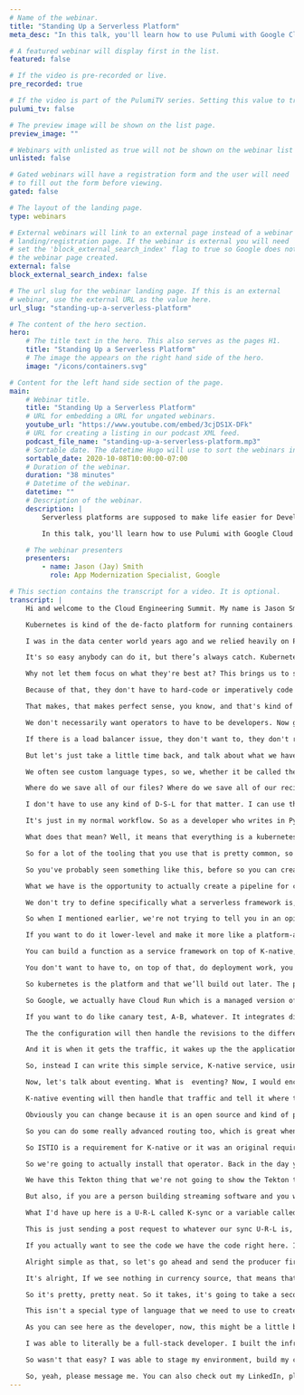 ```yaml
---
# Name of the webinar.
title: "Standing Up a Serverless Platform"
meta_desc: "In this talk, you'll learn how to use Pulumi with Google Cloud (GKE and Cloud Run) to deploy a serverless platform with dependencies easily."

# A featured webinar will display first in the list.
featured: false

# If the video is pre-recorded or live.
pre_recorded: true

# If the video is part of the PulumiTV series. Setting this value to true will list the video in the "PulumiTV" section.
pulumi_tv: false

# The preview image will be shown on the list page.
preview_image: ""

# Webinars with unlisted as true will not be shown on the webinar list
unlisted: false

# Gated webinars will have a registration form and the user will need
# to fill out the form before viewing.
gated: false

# The layout of the landing page.
type: webinars

# External webinars will link to an external page instead of a webinar
# landing/registration page. If the webinar is external you will need
# set the 'block_external_search_index' flag to true so Google does not index
# the webinar page created.
external: false
block_external_search_index: false

# The url slug for the webinar landing page. If this is an external
# webinar, use the external URL as the value here.
url_slug: "standing-up-a-serverless-platform"

# The content of the hero section.
hero:
    # The title text in the hero. This also serves as the pages H1.
    title: "Standing Up a Serverless Platform"
    # The image the appears on the right hand side of the hero.
    image: "/icons/containers.svg"

# Content for the left hand side section of the page.
main:
    # Webinar title.
    title: "Standing Up a Serverless Platform"
    # URL for embedding a URL for ungated webinars.
    youtube_url: "https://www.youtube.com/embed/3cjDS1X-DFk"
    # URL for creating a listing in our podcast XML feed.
    podcast_file_name: "standing-up-a-serverless-platform.mp3"
    # Sortable date. The datetime Hugo will use to sort the webinars in date order.
    sortable_date: 2020-10-08T10:00:00-07:00
    # Duration of the webinar.
    duration: "38 minutes"
    # Datetime of the webinar.
    datetime: ""
    # Description of the webinar.
    description: |
        Serverless platforms are supposed to make life easier for Developers and by integrating Pulumi, we can help simplify the life for Operators too.

        In this talk, you'll learn how to use Pulumi with Google Cloud (GKE and Cloud Run) to deploy a serverless platform with dependencies easily.

    # The webinar presenters
    presenters:
        - name: Jason (Jay) Smith
          role: App Modernization Specialist, Google

# This section contains the transcript for a video. It is optional.
transcript: |
    Hi and welcome to the Cloud Engineering Summit. My name is Jason Smith, but you can call me Jay and I am actually an app modernization specialist at Google Cloud Today we're going to be talking about standing up a serverless platform and we're going to be using Pulumi, Kubernetes, K-Native, and a few other little tools. So, I want to start by talking a little bit about kubernetes and I think everybody who works in the cloud today knows what it is. So we'll try to make this quick.

    Kubernetes is kind of the de-facto platform for running containers. Don't believe me? Look at all these people. This isn't an exact number, might be a little dated, but of the large kubernetes ecosystem and this is actually just a really small one, C-N-C-F actually released a new chart that is way larger than this, but for the sake of saving your eyes from a lot of color we're going to do the smaller one, but trust me, this is larger. And of course, it makes sense that a lot of people want to use it because it abstracts away infrastructure. If we are trying to move to the cloud, it only makes sense that we try to make the infrastructure as easy as possible. We want to make sure it is easy for us to provision nodes, provision networks, provision all of that stuff that we need. In the old days you had to have S-S-H access, a bastion server, script after script after script.

    I was in the data center world years ago and we relied heavily on Perl scripts and I'm sure I just gave a few people some horror flashbacks when I mentioned Perl scripts, but you know with kubernetes makes it so much easier. Why? Well kubernetes provides us with a declarative A-P-I that allows us to observe, compare, and act. It allows us to see what's happening, compare what we want it, what we expect to happen, act on it, and reiterate and reiterate and reiterate. And of course, that A-P-I is extensible. We can write custom A-P-I types. We aren't stuck to a specific platform or a specific set of rules or anything. We are allowed to extend beyond that. If you've ever seen that ecosystem really that we talked about, a lot of those people are people who've created custom resource definitions to extend the kubernetes is capable of doing, and offer you services that you never thought of before.

    It's so easy anybody can do it, but there’s always catch. Kubernetes really isn't for developers. At least not out of the box. It's not the right abstraction for the end-developer experience. It's great if you want to build a platform, it makes it so much easier to build a platform. But it's not for building apps. If you don't believe me, let's take a look at this. So anybody here who's used kubernetes will be able to tell you that if you want to deploy an application, these are all the steps you have to take, and these are just the basic steps. There are additional steps there as well, you know exposing the internet can also include setting up ISTIO, standing up Ambassador, NGINX, all of that fun stuff. What do developers actually care about? Writing code. That's their job. They just want to write code. That's what they're best at.

    Why not let them focus on what they're best at? This brings us to serverless. You might have already been thinking that when I mentioned making things easier for developers. You might be saying, well haven't we heard of this before, isn't this called serverless technology? And I'd say you are absolutely right. Now let's talk a little bit about serverless. Why is serverless so popular? Well, we see two models within the serverless realm, as you can see here. So from a programming standpoint, when we're talking about our developers, they love the idea that they're able to write service-based applications, service-based usually means that they can also be decoupled, and they can also run in a stateless, stateless environment, in a stateless-state, so to speak.

    Because of that, they don't have to hard-code or imperatively code any kind of setup on that. And then of course from operational model, we don't want to have to handle a lot of ops to scale up as our application becomes popular, as our customer base grows, but we also want to know that everything is being taken care of. We want to tell somebody else, hey you manage the security, you make sure nobody hacks into the servers, you make sure the servers are up. Oh and on top of that, I only want to pay for my usage. I don't want to actually have to pay for idol workers.

    That makes, that makes perfect sense, you know, and that's kind of why a lot of people move to the cloud. Back in the day, if you wanted to have side resources just in case of a spike on say Black Friday or something, you would have to have servers on standby, but what happens if it's an off-period you know? Those things are just gathering dust. Maybe you can find some use for it. So the serverless philosophy is: efficient developers and efficient operators. One way to think of it is, we want to give people the ability to focus on what they are good at. We don't want developers to have to be operators.

    We don't necessarily want operators to have to be developers. Now granted we're seeing a lot more operators function as developers, and of course, we see a lot of developers function as operators, you know, that's kind of where the whole full-stack developer, devops, that whole idea came from. But realistically, if we can have people focus on what matters to them and what they are best at, that's how we bring the best value to our projects. So while we're talking about developers, what do they care about? Velocity and reproducibility. They don't not care a thing about the infrastructure. At the end of the day, they just want to know that their app works, their app scales, their app does what it's supposed to do. That's it.

    If there is a load balancer issue, they don't want to, they don't really care about it, at least in terms of their persona. Now, if somebody gives them that duty, then they care about it, but now it's taking away from their other work. So I've created kind of a serverless platform. Now usually our serverless paradigm if you will, usually it's build, deploy, and consume, but thanks to my friends at Pulumi I've actually learned that there are four steps: stage, build, deploy, and consume. So staging with Pulumi. Now, I'm sure you've heard a lot of talks about Pulumi, you're joining this conference, so you've probably heard a little bit about it.

    But let's just take a little time back, and talk about what we have here. So infrastructure management is now ---, is now orchestrated by definition files, not hardware tooling. So this brings us to infrastructure as code. I'm sure you've all heard every tool that exists out there, whether it be Terraform, Cloud Formation, Chef, Puppet, the list goes on and on and on and on. And it's a great because when the cloud became a thing, it made it so much easier just to deploy my application, while also standing up the environment with just code rather than physically putting servers somewhere, running some startup script. That's…we all used to do that back in the day. Infrastructure as code does not necessarily come without its own burden, though.

    We often see custom language types, so we, whether it be called the different types of D-S-L, like so, H-C-L languages, a lot of them tend to be bespoke. So they will be very, very unique to a specific tool set or specific platform and you're finding yourself having to work around that and maybe that, maybe it doesn't work as well on all platforms, so you’re using one tool for one, one tool for another, you're trying to find new ways. You have to manage state files. So the state files tend to be saved in a directory or in the cloud somewhere to let you know where your application, where your infrastructure, what it looks like after the last push. Configuration management becomes difficult.

    Where do we save all of our files? Where do we save all of our recipes? Our definitions? This all becomes very difficult. And also, all of this tends to exist outside of our base code. So we have like this entire different box, just to stand up our application, then we can deploy code. You know, for the most part it did make things easier and we just kind of worked around it, but that doesn't necessarily have to be the case anymore, because you know with Pulumi, I find that I don't have to write YAML cookbooks, I don't have to write JSON cookbooks or definition files.

    I don't have to use any kind of D-S-L for that matter. I can use the code that I use to write my regular application to deploy a serverless application on kubernetes. Now, you might be saying well kubernetes, that's not exactly serverless. Bear with me and we'll talk about it a little longer, but from a developer standpoint, I can stand up code using or I can stand up my infrastructure using nothing but code, regular code in my regular coding cycle in my regular C-I-C-D pipeline. I can actually create a definition file in Typescript, in Python, in Go. Less copy-and-paste, more productivity.

    It's just in my normal workflow. So as a developer who writes in Python or Ruby or whatever your language of choice is, this fits right into my normal workload. This doesn't feel like additional work so to speak, because I can write it into my normal loop or my own normal workflow as I mentioned earlier, and it can be put into C-I-C-D pipelines as part of that building status. So let's talk a little bit about C-I-C-D pipelines. So we're going to jump into the build portion of the serverless. Many of you may have heard of Tekton, you may not have. It is an open source tool governed by the C-D Foundation. If you're not familiar with the C-D Foundation, it is something of a spin-off of the C-N-C-F Foundation. What they're trying to solve is a way to make cloud native declarative C-I-C-D pipelines. So Tekton uses kubernetes’ native components.

    What does that mean? Well, it means that everything is a kubernetes A-P-I extendable, everything is extended from the kubernetes A-P-I. Everything's a kubernetes object. Every step is a kubernetes container or it runs on a pod. So everything is kubernetes. It can actually live in your cluster, which a lot of people actually like because if you're running a large cluster say on Prem, and you don't want your, you don't want to have to ping to the outside world in order to trigger your pipeline or whatever. This is perfect. We also offer catalogs, or Tekton offers catalogs.

    So for a lot of the tooling that you use that is pretty common, so like pulling from GitHub or pushing to GitLab or standing up a Google kubernetes cluster, or a Kind cluster or whatever that might be, very common actions, we can create a catalog that has reusable tasks in pipeline, so you can just download, plug in the specifics of your information or of your environment and run. And then it also integrates with other products that exist out there such as JenkinsX, integrates with K-native, which we'll talk about shortly and even more. And as more people join the C-D Foundation, we're starting to see more and more companies adopt Tekton. And really, I think it's going to become the gold standard of cloud native pipelines. And this kind of gives you a quick overview of what a pipeline is.

    So you've probably seen something like this, before so you can create a trigger in Tekton that whenever you push something to a specific branch or with a specific tag in your git repository, it will then trigger the pipeline. Each step, each pipeline creates, or each pipeline has a variety of steps. So each little box here can be seen as a step. You can actually create some additional logic to tell it based on this criteria execute this step. So as you can see the branching here, as a step completes, spins up another pod for the next step, and the next step, until things are done. So, all in the cloud, you can actually automate using code the entire C-I-C-D pipeline. Now, if we're taking a step back with Pulumi or Pulumi, sorry.

    What we have is the opportunity to actually create a pipeline for code that builds clusters. That's actually pretty interesting when you think about it. Just like you would create a pipeline to create a service that does machine learning or anything like that. Now we're going to jump into K-native. Now, what is K-native? I don't like to say it's a serverless platform or a serverless framework, because it's more like the components to build a serverless framework.

    We don't try to define specifically what a serverless framework is, as much as we want to give you the ability to fulfill that serverless paradigm that I mentioned earlier of being developer-focused and not focusing so much on the infra or the deploy process of your application building. So  K-native is an open-source project, It was open-sourced by Google back in 2018 at Google Next. It is 100% open-source. We have a variety of companies involved in maintaining it, but of course Google is 100% committed to it as well. So, you have kind of this huge mind-trust in building it. It creates a set of building blocks so you can create your own Faas or PaaS.

    So when I mentioned earlier, we're not trying to tell you in an opinionated way, well serverless is functions or serverless is PaaS. What we are saying is serverless abstracts kubernetes tasks from the user. How you want to stand that up is up to you. So it's an abstraction on top of kubernetes. It automates a lot of the kubernetes deployment. So if you want to, if you want to move it up to the higher-level to where it acts as a function, as a service, with say open PaaS, you can do that.

    If you want to do it lower-level and make it more like a platform-as-a-service based on containers, you can do that as well. And it runs on containers at the end the day. I do want to emphasize, it is not a Google product. It is an open-source product that Google open-sourced and Google contributes to. It is not a Google product. You do not have to pay a license fee in order to download it. You can go to GitHub right now, pull it down, use it, and do whatever you want, and it's open source, You can contribute, you can extend it. We encourage contributing, and of course, like I said, it's not a FaaS, it's not functions, we're not talking about functions.

    You can build a function as a service framework on top of K-native, but it's not functions in and of itself. So what can you do? From a developer perspective, directly deploy code. It's not easy, but it works great. So I try to avoid telling people we make anything easy because easy as kind of, you know objective. It depends on who you are. If you know, some people think just writing on the C-L-I is easy, whereas other people prefer the U-I. What we do is we simplify the deployment process to where developers don't have to focus as much On that tedious task. The operators love it because it puts a level of abstraction between the devs and kubernetes. You know, if you're an operator you have a lot of stuff to do already.

    You don't want to have to, on top of that, do deployment work, you want to be able to focus on what you need to and let the developers focus on what they need to, and enable them to do the deployment without hassle. Now for your platform architects, they can define what their platform looks like because it's not super opinionated. It's not saying yes, you have to use functions. It's saying hey, we are abstracting kubernetes and you can build whatever you want on top of this abstraction. Now out of the box, I would describe it more closely as a PaaS, but we have seen people install other tooling on top of it to make it more FaaS-related, kind of removing a lot of the containerization if you will. So let's talk a little bit of what that step looks like.

    So kubernetes is the platform and that we’ll build out later. The primitives that we offer are serving events and well, I put build on there and it's a funny story. So, build was originally weren’t part of the K-native components, but it became such a way that, that the developers thought, hey, this is such a great product, it shouldn't be strictly for Knative. It should be for anything cloud native C-I-C-D. So build spun out, became Tekton and since about version 0.8, It's been deprecated from the K-native stack. I usually like to reference it just in case somebody's diving into old documentation. Again, this is a 2018 summer product. So there's, most documentation is relatively recent. So, you know, kind of given that context. And on top of that, as you can see, you can install a bunch of different products.

    So Google, we actually have Cloud Run which is a managed version of K-native serving, but you can see there are a lot of other tools that are built on top of these K-native primitives. Let's talk a little bit about the components. So K-native serving. What makes this easier? Well K-native serving is what actually handles the deployments. When you deploy a new version, it automates that revision handling, it automates the traffic-splitting, and it automates the auto-scaling. What does that mean? Well, it means it's seamless to scale-up-and-down. It is seamless to build in, to do the traffic between revisions.

    If you want to do like canary test, A-B, whatever. It integrates directly with a service mesh, so out of the, I wouldn’t say out of the box, but originally it supported just  steel, but now it's importing Contour, and Glue, and Ambassador, and a few others depending on what your needs are. And it's easy to reason about it. And again, it is extensible because it's built on top of kubernetes, kubernetes objects. So, if you want to use your own auto-scaler, if you want to use your own monitoring platform, you're absolutely allowed to do it. You're not boxed in. And here's a quick look at what it might do. So, you know, where you see service, my function here. That's what I've deployed. That's the application. I've deployed in a container.

    The the configuration will then handle the revisions to the different versions, so I push a version a day later. I push another version, it will then deploy the next one, and then the route is what routes the traffic. So quick look here is that kubernetes does memory and C-P-U based scaling. So, if we just talk about straight kubernetes without K-native. K-native does it based on requests. Scale to zero, kubernetes can't do it. K-native, your applications absolutely can scale to zero and there is a way to set like one pod if you want to have warm start-ups instead of cold, but it will scale to zero because the K-native operator, the K-native components, the K-native serving components, that is what's actually listening to traffic coming from the, coming from outside world, inside world.

    And it is when it gets the traffic, it wakes up the the application, saying hey, we need to run this application X amount of pods and route the traffic there. So you're able to scale down to zero if there's no traffic. The load, the load balancer much easier to setup. It's based on requests and you can do simple traffic splitting. And let's actually take a look at what kubernetes looks like, or with K-native. So anybody who's deployed a kubernetes app has seen something like this. This is a simple hello world app, but look at all that text. Is there any way to make this easier? And by the way, this is two files or you can just stack them in one. But with K-native, I don't really need to set replicas because serving already does that for me. I don't really need to set these labels either. Because I don't really need all this, like I only need these lines, the name and I need to call it a service. I need to know what container I'm using, maybe set some limits. A lot of these lines aren't really necessary.

    So, instead I can write this simple service, K-native service, using the K-native A-P-I and as you can see, that at that exact file, I can deploy that exact application with just these lines here. Same exact thing. Cloud Run for Anthos, I want to mention is a Google managed K-native offering for kubernetes. We also, it is a kubernetes offering, we have a fully-managed version as well. So we have one that's K-native serving, A-P-I compliant, but it's running on top of different things. So if you don't care about kubernetes, if you just want pure serverless Cloud Run fully manages for you. If you want to extend it, and you want more freedom, Cloud Native or Cloud Run on Anthos is for you because it runs in a regular kubernetes offering.

    Now, let's talk about eventing. What is  eventing? Now, I would encourage you to go to serverless eventing dot com, because I write a lot about it, but we'll touch upon it here a little bit. Anybody who has had to write an application that connected to code, or connected to a Kafka-bus, or some kind of message queue out there, knows that you have to imperatively bind, bind your code to that. Well, that doesn't make much sense in the world of microservices because the whole idea of microservices is that there are a bunch of decoupled service. We don't want to have to declaratively bind them to anything specific. Or imperatively bind them. What if we could get declaratively bind them? K-native eventing kind of creates that abstraction between your application and whatever your messaging queue is, to where instead of writing an application that connects directly to the queue, you just write an application that either handles egress or ingress.

    K-native eventing will then handle that traffic and tell it where to route what topic, uh, what topic it's supposed to subscribe to, how to authenticate with secure T-L-S and mutual T-L-S. You can create your own pipelines. You can do view events, live-streams, and it connects to your existing system. So we're not saying you have to throw away everything you have today to use K-native eventing. You can use whatever it is you use today, Kafka. We support a lot of things, Kafka, Nats, Pub-Sub, the list goes on and on, if you go to K-native dot dev, you can see it all. So this kind of gives you a quick idea of what K-native eventing looks like.

    Obviously you can change because it is an open source and kind of pre, I don't want to, it’s pre I guess, enterprise release, if you will? So we have the two basic paradigms here when it comes to delivery. We have simple delivery, something hits a source, let's say our Kafka topic, and we just want it to go straight to the service like simple as that. You can set up a simple delivery for that. All that service has to do is be able to read a post request and it's good to go. So it doesn't have to directly connect to anything. Now maybe you have a more advanced topic and you want to give a little intelligence to it. You're actually able to create a channel which operates under the subscription model. So you create various subscriptions to the channel, and based on the traffic that comes in, or other parameters, it can route that message to a different service or a different channel as you can see.

    So you can do some really advanced routing too, which is great when you're scaling out and building larger apps. Why don’t we jump into a demo and I'll show you how we can do this. So let's take a look at the demo. So I'm not going to belabor this part, because I'm sure you've seen plenty of Pulumi demos today, but I did want to point out some of the basics here. So we have some type-script and what it's going to do is it's going to provision a kubernetes cluster for us. But we also have a few other features here. So we're going to pull down K-native. What we have here is we have our ISTIO C-R-D.

    So ISTIO is a requirement for K-native or it was an original requirement, I should say. So we do support or K-native does support other versions such as Ambassador, Glue, a variety of other types of service meshes, ingress controllers, etc. For the sake of this we’re going to use ISTIO since that was kind of the original. So we're going to install that, we’re going to install some required ISTIO components for K-native. Then we're going to go ahead and install the K-native eventing and the K-native serving components. Now, the beautiful thing is, lately K-native team is actually created an operator. So you don't have to install the components individually and their C-R-Ds individual. You can just kind of install it as one thing.

    So we're going to actually install that operator. Back in the day you had to install it separately and honestly, sometimes I still do that. But you know, I'm starting to get used to using the operator since it’s new and easier to use. Some basic, we also have some streaming, so we're going to be installing a strimzi operator. If you're not familiar, strimzi is an open-source solution based on C-N-C-F. It's essentially a way to run Kafka easily on a kubernetes cluster making it easier to do it without having to do a lot of Zookeeper and whatnot provisions. And so we set some utils as well for role-binding all that good stuff.

    We have this Tekton thing that we're not going to show the Tekton today, but we do have the code. I do encourage people to go and play with it and figure out how the best way to get through that and run that. We also have a sample application. So this is going to be the interesting part. So we have a simple application that pulls code from Alpha Vantage, not code, but it pings the Alpha Vantage A-P-I. I really like using the Alpha Vantage A-P-I because one it's free and we're up to I think 500 requests a day.

    But also, if you are a person building streaming software and you want to build a demo, I can't really think of a better example of streaming data than your financial data since that seems to change every second almost every micro-second really. So yeah, so we pull their some currency information. We're going to just do some exchange rate of Japanese Yen per U.S. dollar. So that's that part. We also have a producer. So this is what's actually going to act as our event source, so producer is going to send the data to the Kafka cluster. So basically our event source egress is to the Kafka producer which then writes to Kafka. Now you might be asking yourself. Well, you know in this code it doesn't actually say to connect to a specific service.

    What I'd have up here is a U-R-L called K-sync or a variable called K-sync and k-sync is essentially saying events sync. Now how does it know what the events sync is? That's a very good question. What we do here is we look at sync-binding and a sync-binding is another kubernetes object that tells K-native eventing: hey things coming from this subject, so this is going to be our source, things coming from currency source should go to Kafka, uh, producer. So, you know when I mentioned earlier you just worry about egress and ingress. That's exactly what we're doing right here.

    This is just sending a post request to whatever our sync U-R-L is, K-sync. This just simply getting any post requests coming in. Simple as that. We also have some, so talking about strimzi, that's how easy it is to deploy a cluster on strimzi. Once you have the operator installed, this is also how we created, this is a service called a Kafka consumer. So if we have something writing to a topic, we need something to consume said topic. So this is what's going to consume the topic and you can see in the same idea it's using K-sync. So it's sending to an event viewer. We have an event viewer. Yaml.

    If you actually want to see the code we have the code right here. It's simply just displays whatever comes to it through that post. And also want to point out one more thing. So we just create a topic on our cluster called finance. Simple enough. Alright, so let's see what we got here. Alright, so, I actually have these running a while ago, but let me go ahead and delete them so you can see it fresh. So we're going to delete Kafka producer. I just create use, because as you can see and what you'll see in the read me is that you're able to replace it with your project I-D. So when pushing up the code, I just created a separate file called use and ignored it. So in case you're curious. Data, we're going to just delete these files really easily.

    Alright simple as that, so let's go ahead and send the producer first. Basically with the way sync-binding works is the sync has to be set up before the source is set up. So essentially there has to be something catching the data before you send, you create the thing that's sending the data. So let's go ahead and do that. So our source is called currency source. Containers creating. So I wrote some code into the currency source that's also going to output stuff so that way we can see, okay, well, this is the currency that's coming out. So let's do it this way. Alright. And let's take a look here, or I'm sorry, it's actually in producer.

    It's alright, If we see nothing in currency source, that means that it's working. Alright, so here is our currency exchange rate. n=Now ideally what we're going to do is we are going to set up our event viewer now. This is just a simple kind of proof of concept if you will. You know if this was a real app, it might very well be something that is, you know, displaying like a front-end or something to that effect. Maybe you have a machine learning pod that is running data, or you know, running some kind of process against the data that's coming in. There's various things that we can do here. See, let me do user container. Oh, look at that. In real-time too. Because if we go back here to producer we should probably see a new one, 7-1-5. Alright. Yeah.

    So it's pretty, pretty neat. So it takes, it's going to take a second because I have a low-level container, but as we can come up here into G-K-E in Google Cloud console. So, if you look through my example and we'll put it in the in the notes where you can get my GitHub and you can test around with this and whatnot. We have a secret Alpha Vantage key that does A-P-I call, we're able to pull that code, we are able to run that, we're able to pretty much do everything that we need to do and in rea- time, we're able to stream some financial application. Now, why is this important? If you actually look at what we have here, we have, we have stood-up these clusters right here using nothing but code, and as you can see this is just standard typescript.

    This isn't a special type of language that we need to use to create a, create a definition. This is standard code I can put into my standard pipeline. And on top of that we have more code. And with this more code we are able to actually write the application. All I needed to do to deploy was create a simple docker file. And then, as you can see, all I did was using these YAML files, was able to push the application as you can see, very simple YAML file. All I have to do is give it a name, kind of declare with the KIND and then also say where the image is hosted. Simple enough. Once that happens, you know, we have the eventing portion.

    As you can see here as the developer, now, this might be a little bit of a different example, but from the consumer — part, excuse me, from the consumer perspective, but as an event source, there's very little actual connecting to anything here. So my event viewer is just egress, uh, just ingressing the information as we can see here. Rather than connecting to anything specific it is actually K-native in the K-native operators. K-native components that are connecting the K-Native eventing. So from a developer perspective, I am able to, from the ground up build the entire application as code, as true code not a third-party thing that is hard to maintain some special language. It is all simple code that I use every single day.

    I was able to literally be a full-stack developer. I built the infrastructure. I built my code. I deployed it. I didn't have to do a lot of configuration. It's all running on top of kubernetes. At the end of the day, this is as you can see here, this is a kubernetes cluster at the end of the day. So this is all very, very just I would say, the future of development of cloud native full-stack development and it's all thanks to Pulumi and K-native and kubernetes.

    So wasn't that easy? I was able to stage my environment, build my code, deploy it and use it all with a code layer. I didn't actually have to do much at all from an infrastructure portion. I was able to just use the languages I use on a daily. So, that was standing up a serverless platform. I really hope you enjoy it. I encourage you to tweet me. I am usually pretty responsive on Twitter.

    So, yeah, please message me. You can also check out my LinkedIn, please also check out serverless eventing dot com. And also check out what Google Cloud has to offer and we, we work with Pulumi all the time. So I recommend giving us all a talk. Thank you and have a great day.
---
```

